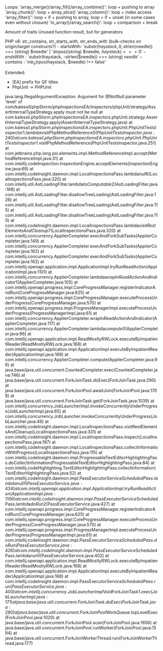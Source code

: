 Loops:
    'array_merge()/array_fill()/array_combine()': loop + pushing to array
    'array_chunk()':                              loop + array_slice()
    'array_column()':                             loop + index access
    'array_filter()':                             loop + if + pushing to array, loop + if + unset (in some cases even without closure)
    'in_array()/array_search()':                  loop + comparison + break

Amount of traits
Unused function result, but for generators

PHP v8: str_contains, str_starts_with, str_ends_with (bulk-checks on origin/target constructs?)
    - startsWith: 'substr($haystack, 0, strlen($needle)) === (string) $needle' | 'strpos((string) $needle, $haystack) === 0'
    - endsWith:   'substr($haystack, -strlen($needle)) === (string) $needle'
    - contains:   'mb_strpos($haystack, $needle) !== false'

Extended:
- [EA] prefix for QF titles
- PhpUnit -> PHPUnit

java.lang.IllegalArgumentException: Argument for @NotNull parameter 'level' of com/kalessil/phpStorm/phpInspectionsEA/inspectors/phpUnit/strategy/AssertInternalTypeStrategy.apply must not be null
	at com.kalessil.phpStorm.phpInspectionsEA.inspectors.phpUnit.strategy.AssertInternalTypeStrategy.apply(AssertInternalTypeStrategy.java)
	at com.kalessil.phpStorm.phpInspectionsEA.inspectors.phpUnit.PhpUnitTestsInspector$1.lambda$visitPhpMethodReference$5(PhpUnitTestsInspector.java:240)
	at com.kalessil.phpStorm.phpInspectionsEA.inspectors.phpUnit.PhpUnitTestsInspector$1.visitPhpMethodReference(PhpUnitTestsInspector.java:251)
	at com.jetbrains.php.lang.psi.elements.impl.MethodReferenceImpl.accept(MethodReferenceImpl.java:31)
	at com.intellij.codeInspection.InspectionEngine.acceptElements(InspectionEngine.java:69)
	at com.intellij.codeInsight.daemon.impl.LocalInspectionsPass.lambda$null$6(LocalInspectionsPass.java:320)
	at com.intellij.util.AstLoadingFilter.lambda$toComputable$2(AstLoadingFilter.java:168)
	at com.intellij.util.AstLoadingFilter.disallowTreeLoading(AstLoadingFilter.java:126)
	at com.intellij.util.AstLoadingFilter.disallowTreeLoading(AstLoadingFilter.java:115)
	at com.intellij.util.AstLoadingFilter.disallowTreeLoading(AstLoadingFilter.java:110)
	at com.intellij.codeInsight.daemon.impl.LocalInspectionsPass.lambda$visitRestElementsAndCleanup$7(LocalInspectionsPass.java:320)
	at com.intellij.concurrency.ApplierCompleter.execAndForkSubTasks(ApplierCompleter.java:149)
	at com.intellij.concurrency.ApplierCompleter.execAndForkSubTasks(ApplierCompleter.java:162)
	at com.intellij.concurrency.ApplierCompleter.execAndForkSubTasks(ApplierCompleter.java:162)
	at com.intellij.openapi.application.impl.ApplicationImpl.tryRunReadAction(ApplicationImpl.java:1101)
	at com.intellij.concurrency.ApplierCompleter.lambda$wrapInReadActionAndIndicator$1(ApplierCompleter.java:105)
	at com.intellij.openapi.progress.impl.CoreProgressManager.registerIndicatorAndRun(CoreProgressManager.java:625)
	at com.intellij.openapi.progress.impl.CoreProgressManager.executeProcessUnderProgress(CoreProgressManager.java:570)
	at com.intellij.openapi.progress.impl.ProgressManagerImpl.executeProcessUnderProgress(ProgressManagerImpl.java:61)
	at com.intellij.concurrency.ApplierCompleter.wrapInReadActionAndIndicator(ApplierCompleter.java:117)
	at com.intellij.concurrency.ApplierCompleter.lambda$compute$0(ApplierCompleter.java:96)
	at com.intellij.openapi.application.impl.ReadMostlyRWLock.executeByImpatientReader(ReadMostlyRWLock.java:168)
	at com.intellij.openapi.application.impl.ApplicationImpl.executeByImpatientReader(ApplicationImpl.java:168)
	at com.intellij.concurrency.ApplierCompleter.compute(ApplierCompleter.java:96)
	at java.base/java.util.concurrent.CountedCompleter.exec(CountedCompleter.java:746)
	at java.base/java.util.concurrent.ForkJoinTask.doExec(ForkJoinTask.java:290)
	at java.base/java.util.concurrent.ForkJoinPool.awaitJoin(ForkJoinPool.java:1708)
	at java.base/java.util.concurrent.ForkJoinTask.get(ForkJoinTask.java:1039)
	at com.intellij.concurrency.JobLauncherImpl.invokeConcurrentlyUnderProgress(JobLauncherImpl.java:65)
	at com.intellij.concurrency.JobLauncher.invokeConcurrentlyUnderProgress(JobLauncher.java:49)
	at com.intellij.codeInsight.daemon.impl.LocalInspectionsPass.visitRestElementsAndCleanup(LocalInspectionsPass.java:331)
	at com.intellij.codeInsight.daemon.impl.LocalInspectionsPass.inspect(LocalInspectionsPass.java:197)
	at com.intellij.codeInsight.daemon.impl.LocalInspectionsPass.collectInformationWithProgress(LocalInspectionsPass.java:115)
	at com.intellij.codeInsight.daemon.impl.ProgressableTextEditorHighlightingPass.doCollectInformation(ProgressableTextEditorHighlightingPass.java:84)
	at com.intellij.codeHighlighting.TextEditorHighlightingPass.collectInformation(TextEditorHighlightingPass.java:52)
	at com.intellij.codeInsight.daemon.impl.PassExecutorService$ScheduledPass.lambda$null$1(PassExecutorService.java:434)
	at com.intellij.openapi.application.impl.ApplicationImpl.tryRunReadAction(ApplicationImpl.java:1106)
	at com.intellij.codeInsight.daemon.impl.PassExecutorService$ScheduledPass.lambda$doRun$2(PassExecutorService.java:427)
	at com.intellij.openapi.progress.impl.CoreProgressManager.registerIndicatorAndRun(CoreProgressManager.java:625)
	at com.intellij.openapi.progress.impl.CoreProgressManager.executeProcessUnderProgress(CoreProgressManager.java:570)
	at com.intellij.openapi.progress.impl.ProgressManagerImpl.executeProcessUnderProgress(ProgressManagerImpl.java:61)
	at com.intellij.codeInsight.daemon.impl.PassExecutorService$ScheduledPass.doRun(PassExecutorService.java:426)
	at com.intellij.codeInsight.daemon.impl.PassExecutorService$ScheduledPass.lambda$run$0(PassExecutorService.java:402)
	at com.intellij.openapi.application.impl.ReadMostlyRWLock.executeByImpatientReader(ReadMostlyRWLock.java:168)
	at com.intellij.openapi.application.impl.ApplicationImpl.executeByImpatientReader(ApplicationImpl.java:168)
	at com.intellij.codeInsight.daemon.impl.PassExecutorService$ScheduledPass.run(PassExecutorService.java:400)
	at com.intellij.concurrency.JobLauncherImpl$VoidForkJoinTask$1.exec(JobLauncherImpl.java:171)
	at java.base/java.util.concurrent.ForkJoinTask.doExec(ForkJoinTask.java:290)
	at java.base/java.util.concurrent.ForkJoinPool$WorkQueue.topLevelExec(ForkJoinPool.java:1020)
	at java.base/java.util.concurrent.ForkJoinPool.scan(ForkJoinPool.java:1656)
	at java.base/java.util.concurrent.ForkJoinPool.runWorker(ForkJoinPool.java:1594)
	at java.base/java.util.concurrent.ForkJoinWorkerThread.run(ForkJoinWorkerThread.java:177)
